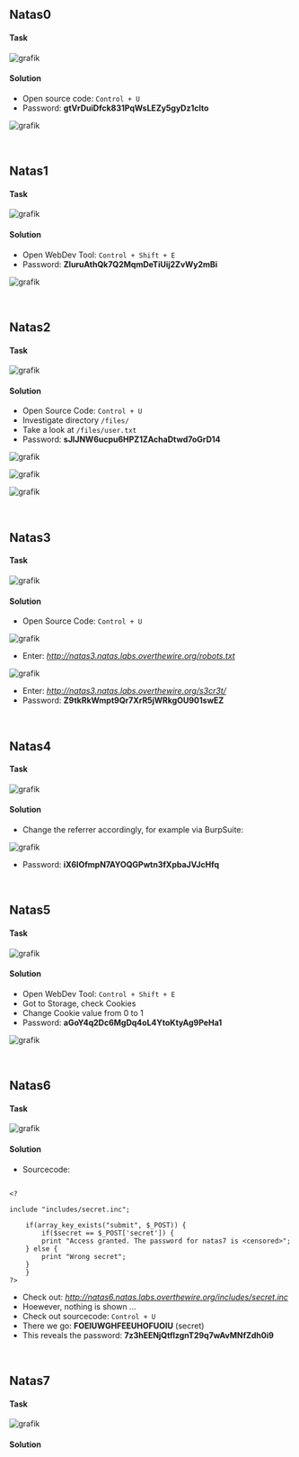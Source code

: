 ## Natas0

#### Task

![grafik](https://user-images.githubusercontent.com/84674087/133155764-5376c618-69cb-45ef-b76f-3a4060879765.png)

#### Solution

- Open source code: `Control + U`
- Password: **gtVrDuiDfck831PqWsLEZy5gyDz1clto**

![grafik](https://user-images.githubusercontent.com/84674087/133155920-d7b3aa9c-886f-4087-a5f3-dfc95e0bb71e.png)

<br />

## Natas1

#### Task

![grafik](https://user-images.githubusercontent.com/84674087/133156164-fa3372d1-bf4f-46a5-b1dd-e79427041888.png)

#### Solution

- Open WebDev Tool: `Control + Shift + E`
- Password: **ZluruAthQk7Q2MqmDeTiUij2ZvWy2mBi**

![grafik](https://user-images.githubusercontent.com/84674087/133156322-b89aec88-d8cc-49a8-8cf1-9c8017ed4a90.png)

<br />

## Natas2

#### Task

![grafik](https://user-images.githubusercontent.com/84674087/133156488-d55227b2-f89b-4b21-94e9-f6937be6b375.png)

#### Solution

- Open Source Code: `Control + U`
- Investigate directory `/files/`
- Take a look at `/files/user.txt`
- Password: **sJIJNW6ucpu6HPZ1ZAchaDtwd7oGrD14**

![grafik](https://user-images.githubusercontent.com/84674087/133156859-5fbeceae-4245-4fc9-804d-8b1d4fe3d72b.png)

![grafik](https://user-images.githubusercontent.com/84674087/133156942-396cebe3-40e4-47c9-80c7-f22afdbc0871.png)

![grafik](https://user-images.githubusercontent.com/84674087/133157019-cf70a75f-b942-4113-9cf9-0b4856b9da1b.png)

<br />

## Natas3

#### Task

![grafik](https://user-images.githubusercontent.com/84674087/133157139-ea4a3b16-6c6c-4859-984c-80ac5b0feb56.png)

#### Solution

- Open Source Code: `Control + U`

![grafik](https://user-images.githubusercontent.com/84674087/133630704-13412617-d4e1-47a4-8575-b9bb05982cc2.png)

- Enter: *http://natas3.natas.labs.overthewire.org/robots.txt*

![grafik](https://user-images.githubusercontent.com/84674087/133630834-c9ce6483-d91d-44a8-93ce-961acfc66353.png)

- Enter: *http://natas3.natas.labs.overthewire.org/s3cr3t/*
- Password: **Z9tkRkWmpt9Qr7XrR5jWRkgOU901swEZ**

<br />

## Natas4

#### Task

![grafik](https://user-images.githubusercontent.com/84674087/133631392-ef5eabe7-5f06-4294-90b4-fa21361059f2.png)

#### Solution

- Change the referrer accordingly, for example via BurpSuite:

![grafik](https://user-images.githubusercontent.com/84674087/133634576-0849712e-9c14-4541-bd2a-08a067f9cc4c.png)

- Password: **iX6IOfmpN7AYOQGPwtn3fXpbaJVJcHfq**

<br />

## Natas5

#### Task

![grafik](https://user-images.githubusercontent.com/84674087/133635013-71ae3aaf-90f5-455b-93a5-a28eb07b506c.png)

#### Solution

- Open WebDev Tool: `Control + Shift + E`
- Got to Storage, check Cookies
- Change Cookie value from 0 to 1
- Password: **aGoY4q2Dc6MgDq4oL4YtoKtyAg9PeHa1**

![grafik](https://user-images.githubusercontent.com/84674087/133635138-5d0b55bb-438a-475a-9298-1741496109ad.png)

<br />

## Natas6

#### Task

![grafik](https://user-images.githubusercontent.com/84674087/133635978-63058451-924f-4a2c-b4b8-1ba0008c752e.png)

#### Solution

- Sourcecode:
```

<?

include "includes/secret.inc";

    if(array_key_exists("submit", $_POST)) {
        if($secret == $_POST['secret']) {
        print "Access granted. The password for natas7 is <censored>";
    } else {
        print "Wrong secret";
    }
    }
?>
```

- Check out: *http://natas6.natas.labs.overthewire.org/includes/secret.inc*
- Hoewever, nothing is shown ...
- Check out sourcecode: `Control + U`
- There we go: **FOEIUWGHFEEUHOFUOIU** (secret)
- This reveals the password: **7z3hEENjQtflzgnT29q7wAvMNfZdh0i9**

<br />

## Natas7

#### Task

![grafik](https://user-images.githubusercontent.com/84674087/133637159-fa6492e5-d59a-44c5-9de2-e0d775aa3a75.png)

#### Solution

